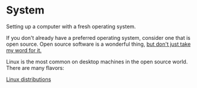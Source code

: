 # System

Setting up a computer with a fresh operating system. 

If you don't already have a preferred operating system, consider one that is open source. Open source software is a wonderful thing, [but don't just take my word for it.](https://opensource.guide)

Linux is the most common on desktop machines in the open source world. There are many flavors:

[Linux distributions](linux/distributions.md)


